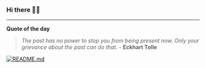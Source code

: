 ### Hi there 👋🏻


---

**Quote of the day**

> *The past has no power to stop you from being present now. Only your grievance about the past can do that.* - **Eckhart Tolle** 

[![README.md](https://github.com/marcolovazzano/marcolovazzano/actions/workflows/readme.yml/badge.svg?branch=main)](https://github.com/marcolovazzano/marcolovazzano/actions/workflows/readme.yml)
